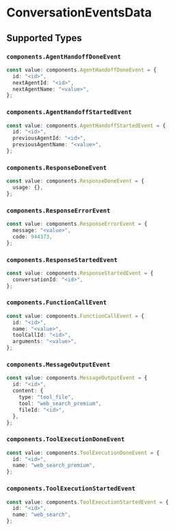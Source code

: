 # ConversationEventsData


## Supported Types

### `components.AgentHandoffDoneEvent`

```typescript
const value: components.AgentHandoffDoneEvent = {
  id: "<id>",
  nextAgentId: "<id>",
  nextAgentName: "<value>",
};
```

### `components.AgentHandoffStartedEvent`

```typescript
const value: components.AgentHandoffStartedEvent = {
  id: "<id>",
  previousAgentId: "<id>",
  previousAgentName: "<value>",
};
```

### `components.ResponseDoneEvent`

```typescript
const value: components.ResponseDoneEvent = {
  usage: {},
};
```

### `components.ResponseErrorEvent`

```typescript
const value: components.ResponseErrorEvent = {
  message: "<value>",
  code: 944373,
};
```

### `components.ResponseStartedEvent`

```typescript
const value: components.ResponseStartedEvent = {
  conversationId: "<id>",
};
```

### `components.FunctionCallEvent`

```typescript
const value: components.FunctionCallEvent = {
  id: "<id>",
  name: "<value>",
  toolCallId: "<id>",
  arguments: "<value>",
};
```

### `components.MessageOutputEvent`

```typescript
const value: components.MessageOutputEvent = {
  id: "<id>",
  content: {
    type: "tool_file",
    tool: "web_search_premium",
    fileId: "<id>",
  },
};
```

### `components.ToolExecutionDoneEvent`

```typescript
const value: components.ToolExecutionDoneEvent = {
  id: "<id>",
  name: "web_search_premium",
};
```

### `components.ToolExecutionStartedEvent`

```typescript
const value: components.ToolExecutionStartedEvent = {
  id: "<id>",
  name: "web_search",
};
```


